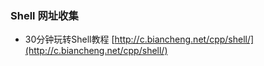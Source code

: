 ### Shell 网址收集
- 30分钟玩转Shell教程
[http://c.biancheng.net/cpp/shell/](http://c.biancheng.net/cpp/shell/)
